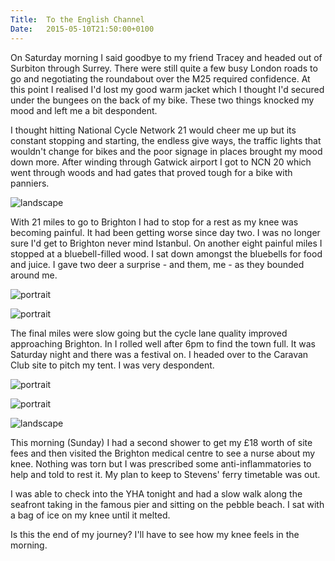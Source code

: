 ```yaml
---
Title:	To the English Channel
Date:	2015-05-10T21:50:00+0100
---
```


On Saturday morning I said goodbye to my friend Tracey and headed out of Surbiton through Surrey. There were still quite a few busy London roads to go and negotiating the roundabout over the M25 required confidence. At this point I realised I'd lost my good warm jacket which I thought I'd secured under the bungees on the back of my bike. These two things knocked my mood and left me a bit despondent.

I thought hitting National Cycle Network 21 would cheer me up but its constant stopping and starting, the endless give ways, the traffic lights that wouldn't change for bikes and the poor signage in places brought my mood down more. After winding through Gatwick airport I got to NCN 20 which went through woods and had gates that proved tough for a bike with panniers.

![landscape](https://farm1.staticflickr.com/464/19264807179_eab88094b7_z_d.jpg)

With 21 miles to go to Brighton I had to stop for a rest as my knee was becoming painful. It had been getting worse since day two. I was no longer sure I'd get to Brighton never mind Istanbul. On another eight painful miles I stopped at a bluebell-filled wood. I sat down amongst the bluebells for food and juice. I gave two deer a surprise - and them, me - as they bounded around me.

![portrait](https://farm1.staticflickr.com/420/19264855799_1e30efffd5_z_d.jpg "Bluebell-filled wood")

![portrait](https://farm1.staticflickr.com/356/19263443640_319de902f5_z_d.jpg "Bluebells")

The final miles were slow going but the cycle lane quality improved approaching Brighton. In I rolled well after 6pm to find the town full. It was Saturday night and there was a festival on. I headed over to the Caravan Club site to pitch my tent. I was very despondent.

![portrait](https://farm1.staticflickr.com/514/19455293011_81ac17637a_z_d.jpg "At the English Channel having cycled from New Brighton to Brighton")

![portrait](https://farm4.staticflickr.com/3728/18828517304_d91c270c7a_z_d.jpg "Bike and the English Channel")

![landscape](https://farm4.staticflickr.com/3883/18830416843_4046d56c07_z_d.jpg "Brighton")

This morning (Sunday) I had a second shower to get my £18 worth of site fees and then visited the Brighton medical centre to see a nurse about my knee. Nothing was torn but I was prescribed some anti-inflammatories to help and told to rest it. My plan to keep to Stevens' ferry timetable was out.

I was able to check into the YHA tonight and had a slow walk along the seafront taking in the famous pier and sitting on the pebble beach. I sat with a bag of ice on my knee until it melted.

Is this the end of my journey? I'll have to see how my knee feels in the morning.